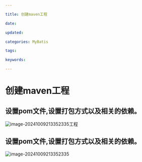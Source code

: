```yaml
---

title: 创建maven工程

date: 

updated: 

categories: MyBatis

tags: 

keywords: 

---
```

# 创建maven工程

## 设置pom文件,设置打包方式以及相关的依赖。

![image-20241009213352335](./../../TyporaImage/MyBatis/image-20241009213352335.png)工程

## 设置pom文件,设置打包方式以及相关的依赖。

![image-20241009213352335](./../../TyporaImage/MyBatis/image-20241009213352335.png)